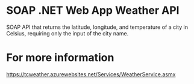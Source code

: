 # SOAP .NET Web App Weather API

SOAP API that returns the latitude, longitude, and temperature of a city in Celsius, requiring only the input of the city name.

# For more information
https://tcweather.azurewebsites.net/Services/WeatherService.asmx